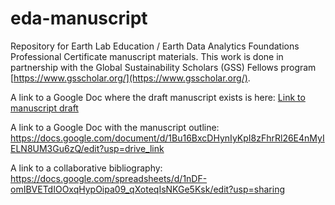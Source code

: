 # eda-manuscript
Repository for Earth Lab Education / Earth Data Analytics Foundations Professional Certificate manuscript materials. This work is done in partnership with the Global Sustainability Scholars (GSS) Fellows program [https://www.gsscholar.org/](https://www.gsscholar.org/).

A link to a Google Doc where the draft manuscript exists is here: [Link to manuscript draft](https://docs.google.com/document/d/1UVcfKGOTOH1Z8Z9XxemPAkjO3ZofKAQYp_J8Mv5bvPg/edit?usp=sharing)

A link to a Google Doc with the manuscript outline: https://docs.google.com/document/d/1Bu16BxcDHynIyKpI8zFhrRl26E4nMyIELN8UM3Gu6zQ/edit?usp=drive_link 

A link to a collaborative bibliography: https://docs.google.com/spreadsheets/d/1nDF-omIBVETdIOOxqHypOipa09_qXoteqIsNKGe5Ksk/edit?usp=sharing 
